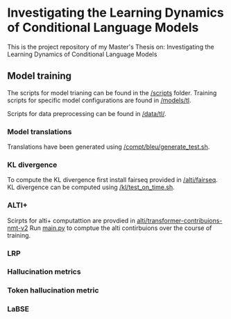 # Investigating the Learning Dynamics of Conditional Language Models

This is the project repository of my Master's Thesis on: Investigating the Learning Dynamics of Conditional Language Models

## Model training

The scripts for model trianing can be found in the [/scripts](scripts/) folder.
Training scripts for specific model configurations are found in [/models/tl](models/tl).

Scripts for data preprocessing can be found in [/data/tl/](/data/tl).


### Model translations

Translations have been generated using [/compt/bleu/generate_test.sh](/compt/bleu/generate_test.sh).

### KL divergence

To compute the KL divergence first install fairseq provided in [/alti/fairseq](/alti/fairseq).
KL divergence can be computed using [/kl/test_on_time.sh](/kl/test_on_time.sh). 

### ALTI+

Scirpts for alti+ computattion are provdied in [alti/transformer-contribuions-nmt-v2](alti/transformer-contribuions-nmt-v2)
Run [main.py](alti/transformer-contribuions-nmt-v2/main.py) to comptue the alti contirbuions over the course of training.

### LRP

### Hallucination metrics

### Token hallucination metric

### LaBSE
